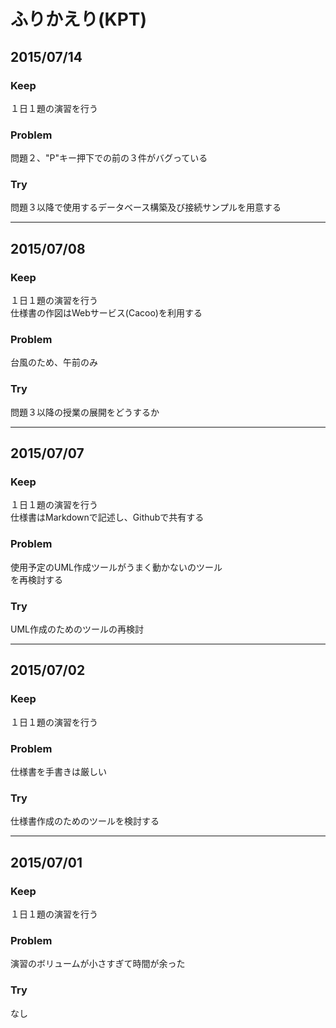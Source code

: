 # ふりかえり(KPT)

## 2015/07/14

### Keep
１日１題の演習を行う    

### Problem
問題２、"P"キー押下での前の３件がバグっている  

### Try
問題３以降で使用するデータベース構築及び接続サンプルを用意する  

---

## 2015/07/08

### Keep
１日１題の演習を行う  
仕様書の作図はWebサービス(Cacoo)を利用する  

### Problem
台風のため、午前のみ  

### Try
問題３以降の授業の展開をどうするか  

---

## 2015/07/07

### Keep
１日１題の演習を行う  
仕様書はMarkdownで記述し、Githubで共有する  


### Problem
使用予定のUML作成ツールがうまく動かないのツール  
を再検討する

### Try
UML作成のためのツールの再検討  

---

## 2015/07/02

### Keep
１日１題の演習を行う

### Problem
仕様書を手書きは厳しい

### Try
仕様書作成のためのツールを検討する

---

## 2015/07/01

### Keep
１日１題の演習を行う

### Problem
演習のボリュームが小さすぎて時間が余った

### Try
なし

